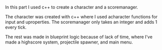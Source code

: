 In this part I used c++ to create a character and a scoremanager.

The character was created with c++ where I used acharacter functions for input and uproperties. The scoremanager only takes an integer and adds 1 every tick. 

The rest was made in blueprint logic because of lack of time, where I've made a highscore system, projectile spawner, and main menu.
